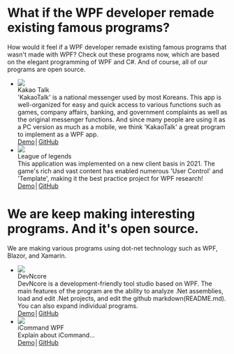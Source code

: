<h1>What if the WPF developer remade existing famous programs?</h1>
<div class="desc">    
    <div class="head-text">How would it feel if a WPF developer remade existing famous programs that wasn't made with WPF? Check out these programs now, which are based on the elegant programming of WPF and C#. And of course, all of our programs are open source.</div>
</div>
<ul class="applist">
    <li>
        <img class="thumb" src="https://github.com/ncoresoftsource/docs/blob/main/ncoresoft/src/images/kakaotalk.png?raw=true">
        <div class="name">Kakao Talk</div>
        <div class="info">'KakaoTalk' is a national messenger used by most Koreans. This app is well-organized for easy and quick access to various functions such as games, company affairs, banking, and government complaints as well as the original messenger functions. And since many people are using it as a PC version as much as a mobile, we think 'KakaoTalk' a great program to implement as a WPF app.</div>
        <a href="https://github.com">Demo</a><span class="sep">│</span><a href="https://github.com">GitHub</a>
    </li>
    <li>
        <img class="thumb" src="https://github.com/ncoresoftsource/docs/blob/main/ncoresoft/src/images/leagueoflegends.png?raw=true">
        <div class="name">League of legends</div>
        <div class="info">This application was implemented on a new client basis in 2021. The game's rich and vast content has enabled numerous 'User Control' and 'Template', making it the best practice project for WPF research!</div>
        <a href="https://github.com">Demo</a><span class="sep">│</span><a href="https://github.com">GitHub</a>
    </li>
</ul>
<h1>We are keep making interesting programs. And it's open source.</h1>
<div class="desc">    
    <div class="head-text">We are making various programs using dot-net technology such as WPF, Blazor, and Xamarin.</div>
</div>
<ul class="applist">
    <li>
        <img class="thumb" src="https://github.com/ncoresoftsource/docs/blob/main/ncoresoft/src/images/ncorehelper.png?raw=true">
        <div class="name">DevNcore</div>
        <div class="info">DevNcore is a development-friendly tool studio based on WPF. The main features of the program are the ability to analyze .Net assemblies, load and edit .Net projects, and edit the github markdown(README.md). You can also expand individual programs.</div>
        <a href="https://github.com">Demo</a><span class="sep">│</span><a href="https://github.com">GitHub</a>
    </li>
    <li>
        <img class="thumb" src="https://github.com/ncoresoftsource/docs/blob/main/ncoresoft/src/images/icommander.png?raw=true">
        <div class="name">iCommand WPF</div>
        <div class="info">Explain about iCommand...</div>
        <a href="https://github.com">Demo</a><span class="sep">│</span><a href="https://github.com">GitHub</a>
    </li>
</ul>
